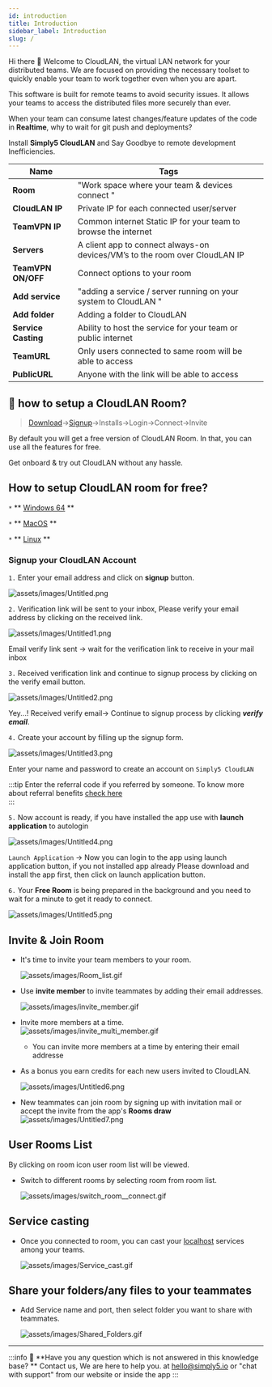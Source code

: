 ```yaml
---
id: introduction
title: Introduction
sidebar_label: Introduction
slug: /
---
```


<!-- # Get started -->

Hi there 👋 Welcome to CloudLAN, the virtual LAN network for your distributed teams. We are focused on providing the necessary toolset to quickly enable your team to work together even when you are apart. 

This software is built for remote teams to avoid security issues. It allows your teams to access the distributed files more securely than ever.

When your team can consume latest changes/feature updates of the code in **Realtime**, why to wait for git push and deployments? 

Install **Simply5 CloudLAN** and Say Goodbye to remote development Inefficiencies.

| **Name**            | Tags                                                                        |
| ------------------- | --------------------------------------------------------------------------- |
| **Room**            | "Work space where your team & devices connect "                             |
| **CloudLAN IP**     | Private IP for each connected user/server                                   |
| **TeamVPN IP**      | Common internet Static IP for your team to browse the internet              |
| **Servers**         | A client app to connect always-on devices/VM’s to the room over CloudLAN IP |
| **TeamVPN ON/OFF**  | Connect options to your room                                                |
| **Add service**     | "adding a service / server running on your system to CloudLAN "             |
| **Add folder**      | Adding a folder to CloudLAN                                                 |
| **Service Casting** | Ability to host the service for your team or public internet                |
| **TeamURL**         | Only users connected to same room will be able to access                    |
| **PublicURL**       | Anyone with the link will be able to access                                 |

## 🤔 how to setup a CloudLAN Room?

> [Download](https://www.simply5.io/download/)→[Signup](https://www.simply5.io/download)→Installs→Login→Connect→Invite

By default you will get a free version of CloudLAN Room. In that, you can use all the features for free.

Get onboard & try out CloudLAN without any hassle.

## How to setup CloudLAN room for free?

`*` **  [Windows 64](../client_apps/cloudlan_for_windows.md) ** 

`*` **  [MacOS](../client_apps/cloudlan_for_macos.md) ** 

`*` **  [Linux](../client_apps/cloudlan_for_linux.md) **


### Signup your CloudLAN Account
`1.` Enter your email address and click on **signup** button.

   ![assets/images/Untitled.png](assets/images/intro1.png)

  

`2.` Verification link will be sent to your inbox, Please verify your email address by clicking on the received link.

 ![assets/images/Untitled1.png](assets/images/intro2.png)

 Email verify link sent → wait for the verification link to receive in your mail inbox

`3.` Received verification link and continue to signup process by clicking on the verify email button.

![assets/images/Untitled2.png](assets/images/intro3.png)

 Yey...! Received verify email→ Continue to signup process by clicking ***verify email***.

`4.` Create your account by filling up the signup form.

 ![assets/images/Untitled3.png](assets/images/intro4.png)

  Enter your name and password to create an account on `Simply5 CloudLAN`

:::tip
  Enter the referral code if you referred by someone. To know more about referral benefits [check here](../features/referrel_program.md)  
:::

`5.` Now account is ready, if you have installed the app use with **launch application** to autologin

 ![assets/images/Untitled4.png](assets/images/intro5.png)

`Launch Application` → Now you can login to the app using launch application button, if you not installed app already Please download and install the app first, then click on launch application button.

`6.` Your **Free Room** is being prepared in the background and you need to wait for a minute to get it ready to connect.

 ![assets/images/Untitled5.png](assets/images/intro6.png)


## Invite & Join Room

- It's time to invite your team members to your room.

    ![assets/images/Room_list.gif](assets/images/Room_list.gif)

- Use **invite member** to invite teammates by adding their email addresses.

    ![assets/images/invite_member.gif](assets/images/invite_member.gif)

- Invite more members at a time.
 ![assets/images/invite_multi_member.gif](assets/images/invite_multi_member.gif)
  - You can invite more members at a time by entering their email addresse


- As a bonus you earn credits for each new users invited to CloudLAN.

    ![assets/images/Untitled6.png](assets/images/intro7.png)

- New teammates can join room by signing up with invitation mail or accept the invite from the app's **Rooms draw**
  ![assets/images/Untitled7.png](assets/images/intro8.png)

## User Rooms List

By clicking on room icon user room list will be viewed.

- Switch to different rooms by selecting room from room list.

    ![assets/images/switch_room__connect.gif](assets/images/switch_room__connect.gif)

## Service casting

- Once you connected to room, you can cast your [localhost](http://localhost) services among your teams.

    ![assets/images/Service_cast.gif](assets/images/Service_cast.gif)

## Share your folders/any files to your teammates

- Add Service name and port, then select folder you want to share with teammates.

    ![assets/images/Shared_Folders.gif](assets/images/Shared_Folders.gif)
  



---

:::info
:information_desk_person: **Have you any question which is not answered in this knowledge base? **
Contact us, We are here to help you. at [hello@simply5.io](mailto:hello@simply5.io) or "chat with support" from our website or inside the app
:::